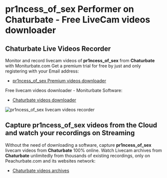 # pr1ncess_of_sex Performer on Chaturbate - Free LiveCam videos downloader

## Chaturbate Live Videos Recorder

Monitor and record livecam videos of **pr1ncess_of_sex** from **Chaturbate** with Moniturbate.com
Get a premium trial for free by just and only registering with your Email address:
* [pr1ncess_of_sex Premium videos downloader](https://moniturbate.com/request-demo-licence-key.html)

Free livecam videos downloader - Moniturbate Software:
* [Chaturbate videos downloader](https://moniturbate.com/moniturbate-download-software.html)

![pr1ncess_of_sex livecam videos recorder](https://peachurnet.com/templates/moniturbate-software.png)


## Capture pr1ncess_of_sex videos from the Cloud and watch your recordings on Streaming

Without the need of downloading a software, capture **pr1ncess_of_sex** livecam videos from **Chaturbate** 100% online.
Watch Livecam archives from **Chaturbate** unlimitedly from thousands of existing recordings, only on Peachurbate.com and its websites network:
* [Chaturbate videos archives](https://peachurnet.com/)